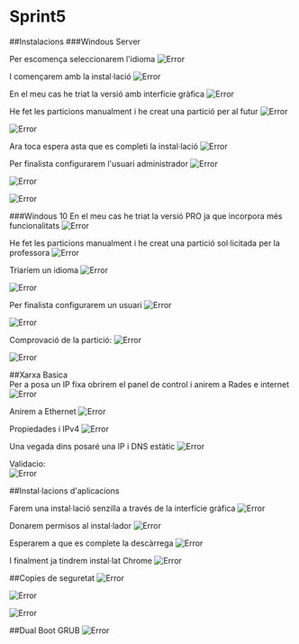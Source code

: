 # Sprint5
##Instalacions
###Windous Server

Per escomença seleccionarem l'idioma
![Error](./instalacioWS1.png)

I començarem amb la instal·lació
![Error](./instalacioWS11.png)

En el meu cas he triat la versió amb interfície gràfica
![Error](./instalacioWS12.png)

He fet les particions manualment i he creat una partició per al futur
![Error](./instalacioWS13.png)

![Error](./instalacioWS14.png)

Ara toca espera asta que es completi la instal·lació
![Error](./instalacioWS15.png)

Per finalista configurarem l'usuari administrador
![Error](./instalacioWS16.png)

![Error](./instalacioWS17.png)


![Error](./instalaciored11.png)




###Windous 10
En el meu cas he triat la versió PRO ja que incorpora més funcionalitats
![Error](./instalacioW101.png)  

He fet les particions manualment i he creat una partició sol·licitada per la professora
![Error](./instalacioW102.png)

Triaríem un idioma
![Error](./instalacioW103.png)

![Error](./instalacioW104.png)

Per finalista configurarem un usuari
![Error](./instalacioW105.png)

![Error](./instalacioW106.png)  

Comprovació de la partició:
![Error](./instalacioW107.png)  

![Error](./instalacioW10.png)

##Xarxa Basica  
Per a posa un IP fixa obrirem el panel de control i anirem a Rades e internet
![Error](./xarxa1.png)  

Anirem a Ethernet
![Error](./xarxa2.png)  

Propiedades i IPv4
![Error](./xarxa3.png)

Una vegada dins posaré una IP i DNS estàtic
![Error](./instalacioWS18.png)

Validacio:  
![Error](./instalacioWS19.png)

##Instal·lacions d'aplicacions

Farem una instal·lació senzilla a través de la interfície gràfica
![Error](./aplicacions1.png)

Donarem permisos al instal·lador
![Error](./aplicacions2.png)

Esperarem a que es complete la descàrrega
![Error](./aplicacions3.png)

I finalment ja tindrem instal·lat Chrome
![Error](./aplicacions4.png)

##Copies de seguretat
![Error](./copia1.png)

![Error](./copia2.png)

![Error](./copia3.png)



##Dual Boot
GRUB
![Error](./grub1.png)




